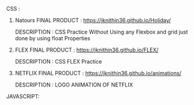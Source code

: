 CSS :

1. Natours FINAL PRODUCT : https://jknithin36.github.io/Holiday/

    DESCRIPTION : CSS Practice Without Using any Flexbox and grid just done by using float Properties
3. FLEX FINAL PRODUCT : https://jknithin36.github.io/FLEX/

    DESCRIPTION : CSS FLEX Practice
5. NETFLIX FINAL PRODUCT : https://jknithin36.github.io/animations/

    DESCRIPTION : LOGO ANIMATION OF NETFLIX



JAVASCRIPT:
